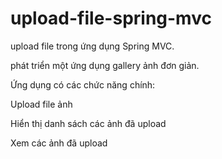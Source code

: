 # upload-file-spring-mvc
upload file trong ứng dụng Spring MVC.

phát triển một ứng dụng gallery ảnh đơn giản.

Ứng dụng có các chức năng chính:

Upload file ảnh

Hiển thị danh sách các ảnh đã upload

Xem các ảnh đã upload
